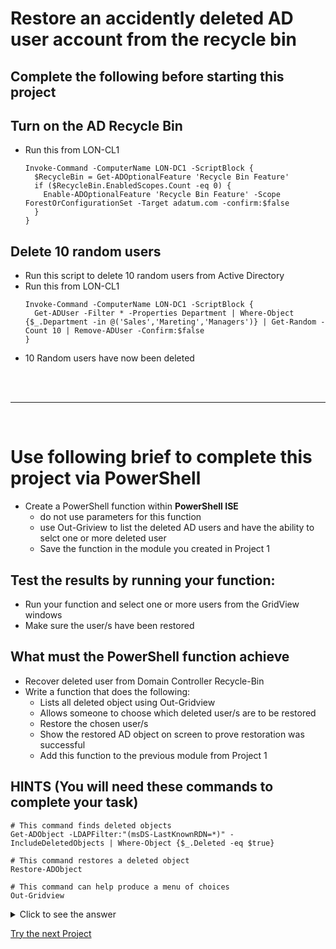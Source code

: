 
<!--
    <details><summary>Click for hint</summary><Strong> 

    ``` 
    HINT
    ```
    </Strong></details> 
    <details><summary>Click to see the answer</summary><Strong> 
    
    ```
    ANSWER
    ```

    </Strong></details> 
-->

#  Restore an accidently deleted AD user account from the recycle bin 

## Complete the following before starting this project

## Turn on the AD Recycle Bin
- Run this from LON-CL1
  ```
  Invoke-Command -ComputerName LON-DC1 -ScriptBlock {
    $RecycleBin = Get-ADOptionalFeature 'Recycle Bin Feature'
    if ($RecycleBin.EnabledScopes.Count -eq 0) {
      Enable-ADOptionalFeature 'Recycle Bin Feature' -Scope ForestOrConfigurationSet -Target adatum.com -confirm:$false
    }
  }  
  ```
  
## Delete 10 random users
- Run this script to delete 10 random users from Active Directory
- Run this from LON-CL1
  ```
  Invoke-Command -ComputerName LON-DC1 -ScriptBlock {  
    Get-ADUser -Filter * -Properties Department | Where-Object {$_.Department -in @('Sales','Mareting','Managers')} | Get-Random -Count 10 | Remove-ADUser -Confirm:$false
  }  
  ```
- 10 Random users have now been deleted 
<br>
<br>

---

<br>

# Use following brief to complete this project via PowerShell

- Create a PowerShell function within **PowerShell ISE**
  - do not use parameters for this function 
  - use Out-Griview to list the deleted AD users and have the ability to selct one or more deleted user
  - Save the function in the module you created in Project 1

## Test the results by running your function:
   
 - Run your function and select one or more users from the GridView windows
 - Make sure the user/s have been restored   

## What must the PowerShell function achieve

- Recover deleted user from Domain Controller Recycle-Bin
- Write a function that does the following:
  - Lists all deleted object using Out-Gridview
  - Allows someone to choose which deleted user/s are to be restored
  - Restore the chosen user/s
  - Show the restored AD object on screen to prove restoration was successful 
  - Add this function to the previous module from Project 1

## HINTS (You will need these commands to complete your task)
```
# This command finds deleted objects
Get-ADObject -LDAPFilter:"(msDS-LastKnownRDN=*)" -IncludeDeletedObjects | Where-Object {$_.Deleted -eq $true}

# This command restores a deleted object 
Restore-ADObject 

# This command can help produce a menu of choices
Out-Gridview
```

<details><summary>Click to see the answer</summary><Strong> 
    
```
function Restore-DeletedADObject {
  # Find all of the deleted objects in AD  
  $DeletedObjects = Get-ADObject -LDAPFilter:"(msDS-LastKnownRDN=*)" -IncludeDeletedObjects | Where-Object {$_.Deleted -eq $true}
  $ADObjectsChosen = $DeletedObjects | Out-GridView -OutputMode Multiple  # Choose which objects to restore
  $ADObjectsChosen | Restore-ADObject -confirm:$false # This restores the chosen object
  # this finds the restored objects in AD  
  $RestoredObjects = Get-ADObject -Filter * | Where-Object {$_.ObjectGuid -in $ADObjectsChosen.ObjectGuid}  
  return $RestoredObjects   # Show the restored objects on the screen (this is the optional requirement)
}
    
```

</Strong></details> 

[Try the next Project](PSADProject3.md)
